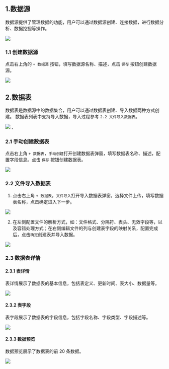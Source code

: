 ## 1.数据源

数据源提供了管理数据的功能，用户可以通过数据源创建、连接数据，进行数据分析、数据挖掘等操作。

![](https://static.kasma.ai/document/202405301631954.png?x-oss-process=style/document)

### 1.1 创建数据源

点击右上角的 `+ 数据源` 按钮，填写数据源名称、描述，点击 `保存` 按钮创建数据源。

![](https://static.kasma.ai/document/202405301631955.png?x-oss-process=style/document)


## 2.数据表

数据表是数据源中的数据集合，用户可以通过数据表创建、导入数据两种方式创建。
数据表列表中支持导入数据，导入过程参考 `2.2 文件导入数据表`。

![](https://static.kasma.ai/document/202405301610056.png?x-oss-process=style/document)
、
### 2.1 手动创建数据表

点击右上角 `+ 数据表`，`手动创建`打开创建数据表弹窗，填写数据表名称、描述，配置字段信息。点击 `保存` 按钮创建数据表。

![](https://static.kasma.ai/document/202405301610057.png?x-oss-process=style/document)

### 2.2 文件导入数据表

1. 点击右上角 `+ 数据表`，`文件导入`打开导入数据表弹窗，选择文件上传，填写数据表名称，点击确定进入下一步。


![](https://static.kasma.ai/document/202405301610058.png?x-oss-process=style/document)

2. 在左侧配置文件的解析方式，如：文件格式、分隔符、表头、无效字段等，以及容错处理方式；在右侧编辑文件的列与创建表字段的映射关系，配置完成后，点击`确定`创建表并导入数据。

![](https://static.kasma.ai/document/202405301610059.png?x-oss-process=style/document)

### 2.3 数据表详情

#### 2.3.1 表详情

表详情展示了数据表的基本信息，包括表定义、更新时间、表大小、数据量等。

![](https://static.kasma.ai/document/202405301610060.png?x-oss-process=style/document)

#### 2.3.2 表字段

表字段展示了数据表的字段信息，包括字段名称、字段类型、字段描述等。

![](https://static.kasma.ai/document/202405301610061.png?x-oss-process=style/document)

#### 2.3.3 数据预览

数据预览展示了数据表的前 20 条数据。

![](https://static.kasma.ai/document/202405301614252.png?x-oss-process=style/document)

